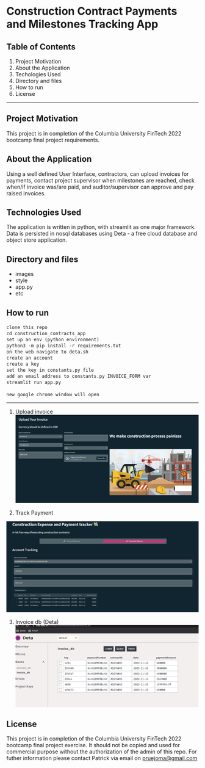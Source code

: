 # Construction Contract Payments and Milestones Tracking App

## Table of Contents

 1. Project Motivation
 2. About the Application
 3. Techologies Used
 4. Directory and files
 5. How to run
 6. License
 

----------------------------

##  Project Motivation

This project is in completion of the Columbia University FinTech 2022 bootcamp final project requirements.


## About the Application

Using a well defined User Interface, contractors, can upload invoices for payments, contact project supervisor when milestones are reached, check when/if invoice was/are paid, and auditor/supervisor can approve and pay raised invoices.


## Technologies Used

The application is written in python, with streamlit as one major framework. Data is persisted in nosql databases using Deta - a free cloud database and object store application. 

## Directory and files
- images
- style
- app.py
- etc

## How to run
```
clone this repo
cd construction_contracts_app
set up an env (python environment)
python3 -m pip install -r requirements.txt
on the web navigate to deta.sh
create an account
create a key
set the key in constants.py file
add an email address to constants.py INVOICE_FORM var
streamlit run app.py

new google chrome window will open
```

---
1. Upload invoice
![alt text](images/upload_invoice.png)

2. Track Payment

![alt text](images/track_payments.png)

3. Invoice db (Deta)
![alt text](images/invoice_db.png)


## License
This project is in completion of the Columbia University FinTech 2022 bootcamp final project exercise. It should not be copied and used for commercial purpose without the authorization of the admin of this repo. For futher information please contact Patrick via email on pruejoma@gmail.com